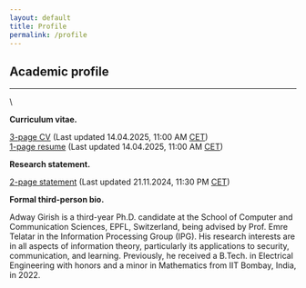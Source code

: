 ```yaml
---
layout: default
title: Profile
permalink: /profile
---
```


## Academic profile

---
\
<!-- Upcoming and past presentations. -->

**Curriculum vitae.**

[3-page CV](https://adwaygirish.github.io/files/docs/adway-CV_04-25.pdf) (Last updated 14.04.2025, 11:00 AM [CET](https://time.is/CET))\
[1-page resume](https://adwaygirish.github.io/files/docs/adway-CV_04-25.pdf) (Last updated 14.04.2025, 11:00 AM [CET](https://time.is/CET))


**Research statement.**

[2-page statement](https://adwaygirish.github.io/files/docs/adway-research-statement_11-24.pdf) (Last updated 21.11.2024, 11:30 PM [CET](https://time.is/CET))


**Formal third-person bio.**

Adway Girish is a third-year Ph.D. candidate at the School of Computer and Communication Sciences, EPFL, Switzerland, being advised by Prof. Emre Telatar in the Information Processing Group (IPG). His research interests are in all aspects of information theory, particularly its applications to security, communication, and learning. Previously, he received a B.Tech. in Electrical Engineering with honors and a minor in Mathematics from IIT Bombay, India, in 2022.

<br>